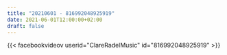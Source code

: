 ```yaml
---
title: "20210601 - 816992048925919"
date: 2021-06-01T12:00:00+02:00
draft: false
---
```


{{< facebookvideov userid="ClareRadelMusic" id="816992048925919" >}}